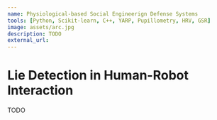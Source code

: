 ```yaml
---
name: Physiological-based Social Engineerign Defense Systems
tools: [Python, Scikit-learn, C++, YARP, Pupillometry, HRV, GSR]
image: assets/arc.jpg
description: TODO
external_url: 
---
```


# Lie Detection in Human-Robot Interaction

TODO